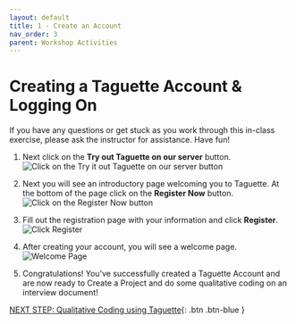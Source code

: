 ```yaml
---
layout: default
title: 1 - Create an Account
nav_order: 3
parent: Workshop Activities
---
```

# Creating a Taguette Account & Logging On

If you have any questions or get stuck as you work through this in-class exercise, please ask the instructor for assistance.  Have fun!

1. Next click on the **Try out Taguette on our server** button.
![Click on the Try it out Taguette on our server button](/images/taguette-account-1.png)

2. Next you will see an introductory page welcoming you to Taguette. At the bottom of the page click on the **Register Now** button.
![Click on the Register Now button](/images/taguette-account-2.png)

3. Fill out the registration page with your information and click **Register**.
![Click Register](/images/taguette-account-3.png)

4. After creating your account, you will see a welcome page.
![Welcome Page](/images/taguette-account-4.png)

5. Congratulations! You’ve successfully created a Taguette Account and are now ready to Create a Project and do some qualitative coding on an interview document!

[NEXT STEP: Qualitative Coding using Taguette](qualitative-coding.html){: .btn .btn-blue }
